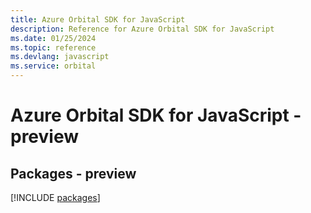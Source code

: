```yaml
---
title: Azure Orbital SDK for JavaScript
description: Reference for Azure Orbital SDK for JavaScript
ms.date: 01/25/2024
ms.topic: reference
ms.devlang: javascript
ms.service: orbital
---
```

# Azure Orbital SDK for JavaScript - preview
## Packages - preview
[!INCLUDE [packages](orbital-index.md)]